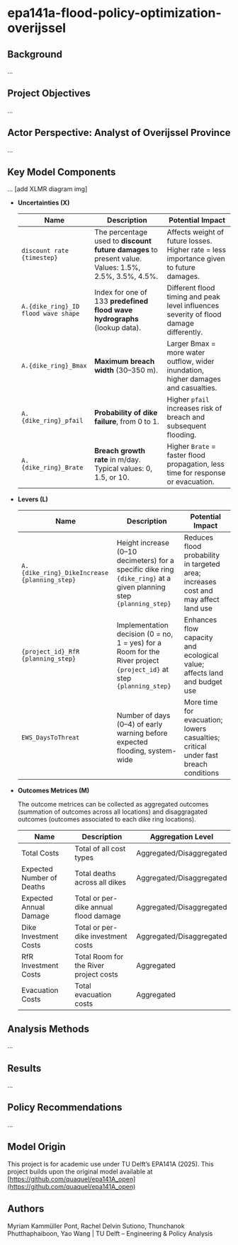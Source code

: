 # epa141a-flood-policy-optimization-overijssel

## Background

...

## Project Objectives

...

## Actor Perspective: Analyst of Overijssel Province

...

## Key Model Components

... [add XLMR diagram img]


- **Uncertainties (X)** 

    | **Name** | **Description** | **Potential Impact** |
    |----------|-----------------|----------------------|
    | `discount rate {timestep}` | The percentage used to **discount future damages** to present value. Values: 1.5%, 2.5%, 3.5%, 4.5%. | Affects weight of future losses. Higher rate = less importance given to future damages. |
    | `A.{dike_ring}_ID flood wave shape` | Index for one of 133 **predefined flood wave hydrographs** (lookup data). | Different flood timing and peak level influences severity of flood damage differently. |
    | `A.{dike_ring}_Bmax` | **Maximum breach width** (30–350 m). | Larger Bmax = more water outflow, wider inundation, higher damages and casualties. |
    | `A.{dike_ring}_pfail` | **Probability of dike failure**, from 0 to 1. | Higher `pfail` increases risk of breach and subsequent flooding. |
    | `A.{dike_ring}_Brate` | **Breach growth rate** in m/day. Typical values: 0, 1.5, or 10. | Higher `Brate` = faster flood propagation, less time for response or evacuation. |

- **Levers (L)**

    | **Name** | **Description** | **Potential Impact** |
    |----------|-----------------|----------------------|
    | `A.{dike_ring}_DikeIncrease {planning_step}` | Height increase (0–10 decimeters) for a specific dike ring `{dike_ring}` at a given planning step `{planning_step}` | Reduces flood probability in targeted area; increases cost and may affect land use |
    | `{project_id}_RfR {planning_step}` | Implementation decision (0 = no, 1 = yes) for a Room for the River project `{project_id}` at step `{planning_step}` | Enhances flow capacity and ecological value; affects land and budget use |
    | `EWS_DaysToThreat` | Number of days (0–4) of early warning before expected flooding, system-wide | More time for evacuation; lowers casualties; critical under fast breach conditions |

- **Outcomes Metrices (M)**

    The outcome metrices can be collected as aggregated outcomes (summation of outcomes across all locations) and disaggragated outcomes (outcomes associated to each dike ring locations).

    | **Name** | **Description** | **Aggregation Level** |
    |----------|-----------------|-----------------------|
    | Total Costs | Total of all cost types | Aggregated/Disaggregated |
    | Expected Number of Deaths | Total deaths across all dikes | Aggregated/Disaggregated |
    | Expected Annual Damage | Total or per-dike annual flood damage | Aggregated/Disaggregated |
    | Dike Investment Costs | Total or per-dike investment costs | Aggregated/Disaggregated |
    | RfR Investment Costs | Total Room for the River project costs | Aggregated |
    | Evacuation Costs | Total evacuation costs | Aggregated |

## Analysis Methods

...

## Results

...

## Policy Recommendations

...





## Model Origin
This project is for academic use under TU Delft’s EPA141A (2025). This project builds upon the original model available at [https://github.com/quaquel/epa141A_open](https://github.com/quaquel/epa141A_open)

## Authors
Myriam Kammüller Pont, Rachel Delvin Sutiono, Thunchanok Phutthaphaiboon, Yao Wang | TU Delft – Engineering & Policy Analysis